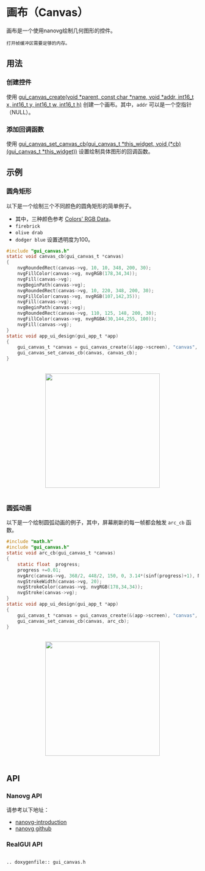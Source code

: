 # 画布（Canvas）

画布是一个使用nanovg绘制几何图形的控件。

```{限制}
打开帧缓冲区需要足够的内存。
```

## 用法
### 创建控件
使用 [gui_canvas_create(void *parent, const char *name, void *addr, int16_t x, int16_t y, int16_t w, int16_t h)](#gui_canvas_create) 创建一个画布。其中，`addr` 可以是一个空指针（NULL）。

### 添加回调函数
使用 [gui_canvas_set_canvas_cb(gui_canvas_t *this_widget, void (*cb)(gui_canvas_t *this_widget))](#gui_canvas_set_canvas_cb) 设置绘制具体图形的回调函数。

## 示例
### 圆角矩形

以下是一个绘制三个不同颜色的圆角矩形的简单例子。
- 其中，三种颜色参考 [Colors' RGB Data](https://www.rapidtables.com/web/color/RGB_Color.html)。
- ```firebrick```
- ```olive drab```
- ```dodger blue``` 设置透明度为100。

```c
#include "gui_canvas.h"
static void canvas_cb(gui_canvas_t *canvas)
{
    nvgRoundedRect(canvas->vg, 10, 10, 348, 200, 30);
    nvgFillColor(canvas->vg, nvgRGB(178,34,34));
    nvgFill(canvas->vg);
    nvgBeginPath(canvas->vg);
    nvgRoundedRect(canvas->vg, 10, 220, 348, 200, 30);
    nvgFillColor(canvas->vg, nvgRGB(107,142,35));
    nvgFill(canvas->vg);
    nvgBeginPath(canvas->vg);
    nvgRoundedRect(canvas->vg, 110, 125, 148, 200, 30);
    nvgFillColor(canvas->vg, nvgRGBA(30,144,255, 100));
    nvgFill(canvas->vg);
}
static void app_ui_design(gui_app_t *app)
{
    gui_canvas_t *canvas = gui_canvas_create(&(app->screen), "canvas", 0, 0, 0, 368, 448);
    gui_canvas_set_canvas_cb(canvas, canvas_cb);
}
```
<br/>
<div style="text-align: center"><img width= "300" src="https://foruda.gitee.com/images/1698649650262539854/8b1a974f_10088396.png"></div>
<br/>

### 圆弧动画

以下是一个绘制圆弧动画的例子，其中，屏幕刷新的每一帧都会触发 ```arc_cb``` 函数。

```c
#include "math.h"
#include "gui_canvas.h"
static void arc_cb(gui_canvas_t *canvas)
{
    static float  progress;
    progress +=0.01;
    nvgArc(canvas->vg, 368/2, 448/2, 150, 0, 3.14*(sinf(progress)+1), NVG_CCW);
    nvgStrokeWidth(canvas->vg, 20);
    nvgStrokeColor(canvas->vg, nvgRGB(178,34,34));
    nvgStroke(canvas->vg);
}
static void app_ui_design(gui_app_t *app)
{
    gui_canvas_t *canvas = gui_canvas_create(&(app->screen), "canvas", 0, 0, 0, 368, 448);
    gui_canvas_set_canvas_cb(canvas, arc_cb);
}
```
<br/>
<div style="text-align: center"><img width= "300" src="https://docs.realmcu.com/HoneyGUI/image/widgets/canvas_arc.gif"></div>
<br/>

## API
### Nanovg API
请参考以下地址：
- [nanovg-introduction](https://openplanet.dev/docs/tutorials/nanovg-introduction) 
- [nanovg github](https://github.com/memononen/nanovg)

### RealGUI API

```eval_rst

.. doxygenfile:: gui_canvas.h

```
